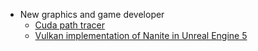 - New graphics and game developer
    - [Cuda path tracer](https://github.com/SydianAndrewChen/Project3-CUDA-Path-Tracer)
    - [Vulkan implementation of Nanite in Unreal Engine 5](https://github.com/bdwhst/Vulcanite)

<!---
SydianAndrewChen/SydianAndrewChen is a ✨ special ✨ repository because its `README.md` (this file) appears on your GitHub profile.
You can click the Preview link to take a look at your changes.
--->
